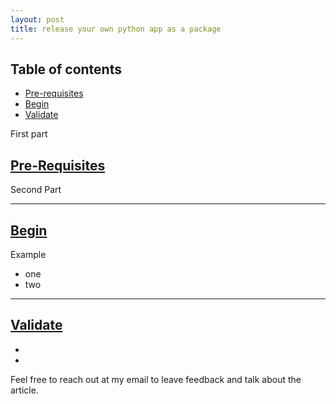 ```yaml
---
layout: post
title: release your own python app as a package
---
```


## Table of contents
- [Pre-requisites](#pre-requisites)
- [Begin](#begin)
- [Validate](#validate)


First part

## [Pre-Requisites](#pre-requisites)

Second Part

---
## [Begin](#begin)

Example
- one
- two

---
## [Validate](#validate)

- 
- 

Feel free to reach out at my email to leave feedback and talk about the article.